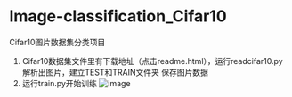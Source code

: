 # Image-classification_Cifar10
Cifar10图片数据集分类项目

1. Cifar10数据集文件里有下载地址（点击readme.html），运行readcifar10.py解析出图片，建立TEST和TRAIN文件夹 保存图片数据
2. 运行train.py开始训练
![image](https://github.com/user-attachments/assets/163b94da-84fb-47d2-b340-b25a05c425c5)
